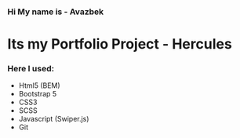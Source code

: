 ### Hi My name is - Avazbek
# Its my Portfolio Project - Hercules

### Here I used:
- Html5 (BEM)
- Bootstrap 5
- CSS3
- SCSS
- Javascript (Swiper.js)
- Git

